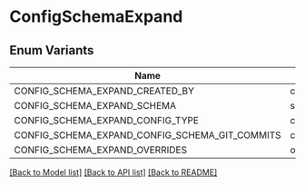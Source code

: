 # ConfigSchemaExpand

## Enum Variants

| Name | Value |
|---- | -----|
| CONFIG_SCHEMA_EXPAND_CREATED_BY | created_by |
| CONFIG_SCHEMA_EXPAND_SCHEMA | schema |
| CONFIG_SCHEMA_EXPAND_CONFIG_TYPE | config_type |
| CONFIG_SCHEMA_EXPAND_CONFIG_SCHEMA_GIT_COMMITS | config_schema_git_commits |
| CONFIG_SCHEMA_EXPAND_OVERRIDES | overrides |


[[Back to Model list]](../README.md#documentation-for-models) [[Back to API list]](../README.md#documentation-for-api-endpoints) [[Back to README]](../README.md)


